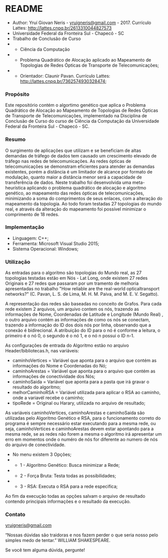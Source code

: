# README #
* Author: Yruí Giovan Neris - yruigneris@gmail.com - 2017. Currículo Lattes: http://lattes.cnpq.br/2613310044827573
* Universidade Federal da Fronteira Sul - Chapecó - SC
* Trabalho de Conclusão de Curso
*	- Ciência da Computação
*	- Problema Quadrático de Alocação aplicado ao Mapeamento de Topologias de Redes Ópticas de Transporte de Telecomunicações;
*   - Orientador: Claunir Pavan. Currículo Lattes: http://lattes.cnpq.br/7362574930328474;

### Propósito ###
 Este repositório contém o algortimo genético que aplica o Problema Quadrático de Alocação ao Mapeamento de Topologias de Redes Ópticas de Transporte de Telecomunicações, implementado na Disciplina de Conclusão de Curso do curso de Ciência da Computação da
 Universidade Federal da Fronteira Sul - Chapecó - SC.
 
### Resumo ###
 O surgimento de aplicações que utilizam e se beneficiam de altas demandas de tráfego de dados tem causado um crescimento elevado de tráfego
 nas redes de telecomunicações. As redes ópticas de telecomunicações se demonstram eficientes para atender as demandas existentes,
 porém a distância é um limitador de alcance por formato de modulação, quanto maior a distância menor será a capacidade de transferência de dados. 
 Neste trabalho foi desenvolvida uma meta-heurística aplicando o problema quadrático de alocação e algoritmo genético, ao mapeamento
 das redes ópticas de telecomunicações, minimizando a soma do comprimentos de seus enlaces, com a alteração do mapeamento da topologia. 
 Ao todo foram testadas 27 topologias do mundo real, e através da alteração do mapeamento foi possível minimizar o comprimento de 18 redes.

### Implementação ###
* Linguagem: C++;
* Ferramenta: Microsoft Visual Studio 2015;
* Sistema Operacional: Windows;
 
### Utilização ###
 As entradas para o algoritmo são topologias do Mundo real, as 27 topologias testadas estão em Nós - Lat Long, onde existem 27 redes Originais e 
 27 redes que passaram por um tramento de melhoria apresentadas no trabalho "How reliable are the real-world opticaltransport networks?" 
 (C. Pavan, L. S. de Lima, M. H. M. Paiva, and M. E. V. Segatto).
 
 A representação das redes são baseadas no conceito de Grafos.
 Para cada rede existem 2 arquivos, um arquivo contem os nós, trazendo as informações de Nome, Coordenadas de Latitude e Longitude (Mundo Real)
 , o outro arquivo contém as informações de como os nós se conectam, trazendo a informação do ID dos dois nós por linha, observando que a conexão é 
 bidirecional. A atribuição do ID para o nó é conforme a leitura, o primeiro é o nó 0, o segundo é o nó 1, e o nó n possui o ID n-1.
 
 As configurações de entrada do Algoritmo estão no arquivo Header/bibliotecas.h, nas variáveis:
*	caminhoVertices = Variável que aponta para o arquivo que contém as informações do Nome e Coordenadas do Nó;
*   caminhoArestas = Variável que aponta para o arquivo que contém as informações de conectividade dos Nós; 
*	caminhoSaida = Variável que aponta para a pasta que irá gravar o resultado do algoritmo;
*	melhorCaminhoRSA = Variável utilizada para aplicar o RSA ao caminho, onde a variavél recebe o caminho;
*	tipoRede = Original ou Harary, utilizada no arquivo de resultado;
	
 As variáveis caminhoVertices, caminhoArestas e caminhoSaida são utilizadas pelo Algoritmo Genético e RSA, para o funcionamento correto do programa é sempre
 necessário estar executando para a mesma rede, ou seja, caminhoVertices e caminhoArestas devem estar apontando para a mesma rede, se as redes não forem
 a mesma o algoritmo irá apresentar um erro em momentos onde o numéro de nós for diferente ao numero de nós do arquivo de conectividade.
  
* No menu existem 3 Opções;
*   - 1 - Algoritmo Genético: Busca minimizar a Rede;                     
*	- 2 - Força Bruta: Testa todas as possibilidades;                          
*	- 3 - RSA: Executa o RSA para a rede especifica;

 Ao fim da execução todas as opções salvam o arquivo de resultado contendo principais informações e o resultado da execução.

### Contato ###
 yruigneris@gmail.com
 
 “Nossas dúvidas são traidoras e nos fazem perder o que seria nosso pelo simples medo de tentar.” WILLIAM SHAKESPEARE.
 
 Se você tem alguma dúvida, pergunte!